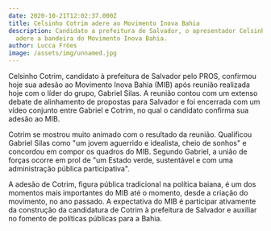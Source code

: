 ```yaml
---
date: 2020-10-21T12:02:37.000Z
title: Celsinho Cotrim adere ao Movimento Inova Bahia
description: Candidato a prefeitura de Salvador, o apresentador Celsinho Cotrim
  adere a bandeira do Movimento Inova Bahia.
author: Lucca Fróes
image: /assets/img/unnamed.jpg
---
```

Celsinho Cotrim, candidato à prefeitura de Salvador pelo PROS, confirmou hoje sua adesão ao Movimento Inova Bahia (MIB) após reunião realizada hoje com o líder do grupo, Gabriel Silas. A reunião contou com um extenso debate de alinhamento de propostas para Salvador e foi encerrada com um vídeo conjunto entre Gabriel e Cotrim, no qual o candidato confirma sua adesão ao MIB.

Cotrim se mostrou muito animado com o resultado da reunião. Qualificou Gabriel Silas como "um jovem aguerrido e idealista, cheio de sonhos" e concordou em compor os quadros do MIB. Segundo Gabriel, a união de forças ocorre em prol de "um Estado verde, sustentável e com uma administração pública participativa".

A adesão de Cotrim, figura pública tradicional na política baiana, é um dos momentos mais importantes do MIB até o momento, desde a criação do movimento, no ano passado. A expectativa do MIB é participar ativamente da construção da candidatura de Cotrim à prefeitura de Salvador e auxiliar no fomento de políticas públicas para a Bahia.